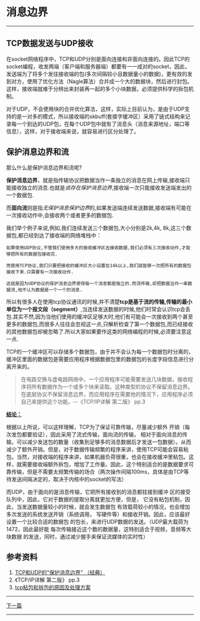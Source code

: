 ﻿<!--
 * @Author: 千铭天
 * @Date: 2019-10-24 21:36:35
 * @LastEditors: 
 * @LastEditTime: 2019-10-24 23:50:17
 * @Description:  
 -->
# **消息边界**
----------------------

## TCP数据发送与UDP接收

在socket网络程序中，TCP和UDP分别是面向连接和非面向连接的。因此TCP的socket编程，收发两端（客户端和服务器端）都要有一一成对的socket，因此，发送端为了将多个发往接收端的包(多次间隔较小且数据量小的数据)，更有效的发到对方，使用了优化方法（Nagle算法）合并成一个大的数据块，然后进行封包。这样，接收端就难于分辨出来封装再一起的多个小块数据，必须提供科学的拆包机制。

对于UDP，不会使用块的合并优化算法，这样，实际上目前认为，是由于UDP支持的是一对多的模式，所以接收端的skbuff(套接字缓冲区）采用了链式结构来记录每一个到达的UDP包，在每个UDP包中就有了消息头（消息来源地址，端口等信息），这样，对于接收端来说，就容易进行区分处理了。

## 保护消息边界和流

那么什么是保护消息边界和流呢?

**保护消息边界**，就是指传输协议把数据当作一条独立的消息在网上传输,接收端只能接收独立的消息.也就是*说存在保护消息边界*,接收端一次只能接收发送端发出的一个数据包.

而**面向流**则是指*无保护消息保护边界*的,如果发送端连续发送数据,接收端有可能在一次接收动作中,会接收两个或者更多的数据包.

我们举个例子来说,例如,我们连续发送三个数据包,大小分别是2k,4k, 8k,这三个数据包,都已经到达了接收端的网络堆栈中：

    如果使用UDP协议,不管我们使用多大的接收缓冲区去接收数据,我们必须有三次接收动作,才能够把所有的数据包接收完.

    而使用TCP协议,我们只要把接收的缓冲区大小设置在14k以上,我们就能够一次把所有的数据包接收下来.只需要有一次接收动作.

    这就是因为UDP协议的保护消息边界使得每一个消息都是独立的.而流传输,却把数据当作一串数据流,他不认为数据是一个一个的消息.

所以有很多人在使用tcp协议通讯的时候,并不清楚**tcp是基于流的传输,传输的最小单位为一个报文段（segment）**,当连续发送数据的时候,他们时常会认识tcp会丢包.其实不然,因为当他们使用的缓冲区足够大时,他们有可能会一次接收到两个甚至更多的数据包,而很多人往往会忽视这一点,只解析检查了第一个数据包,而已经接收的其他数据包却被忽略了.所以大家如果要作这类的网络编程的时候,必须要注意这一点.

TCP的一个缓冲区可以存储多个数据包，由于并不会认为每一个数据包时分离的，缓冲区里面的数据包是需要应用程序根据数据包里的数据包的长度字段信息进行分离开来的。

> 在电路交换与虚电路网络中，一个应用程序可能需要发送几块数据，接收程序将所有数据作为一个或多个块来读取。这种类型的协议不保留消息边界。在底层协议不保留消息边界，而应用程序在需要他的情况下，应用程序必须自己来提供这个功能。--《TCP/IP详解 第二版》 pp.3

[**结论：** ](https://blog.csdn.net/zhangxinrun/article/details/6721427) 

根据以上所说，可以这样理解，TCP为了保证可靠传输，尽量减少额外
开销（每次发包都要验证），因此采用了流式传输，面向流的传输，
相对于面向消息的传输，可以减少发送包的数量（收集到足够多的消息数据后才发送一包数据）。从而减少了额外开销。但是，对于数据传输频繁的程序来讲，使用TCP可能会容易粘包。当然，对接收端的程序来讲，如果机器负荷很重，也会在接收缓冲里粘包。这样，就需要接收端额外拆包，增加了工作量。因此，这个特别适合的是数据要求可靠传输，但是不需要太频繁传输的场合（两次操作间隔100ms，具体是由TCP等待发送间隔决定的，取决于内核中的socket的写法）


而UDP，由于面向的是消息传输，它把所有接收到的消息都挂接到缓冲
区的接受队列中，因此，它对于数据的提取分离就更加方便，但是，
它没有粘包机制，因此，当发送数据量较小的时候，就会发生数据包
有效载荷较小的情况，也会增加多次发送的系统发送开销（系统调用，
写硬件等）和接收开销。因此，应该最好设置一个比较合适的数据包
的包长，来进行UDP数据的发送。（UDP最大载荷为1472，因此最好能
每次传输接近这个数的数据量，这特别适合于视频，音频等大块数据
的发送，同时，通过减少握手来保证流媒体的实时性）

## 参考资料
1. [TCP和UDP的"保护消息边界" （经典）](https://blog.csdn.net/zhangxinrun/article/details/6721427)
2. 《TCP/IP详解 第二版》 pp.3
3. [tcp粘包和拆包的原因及处理方案](https://www.cnblogs.com/hpu001/p/9925573.html)


-----------------------
[下一篇](粘包.md)

------------------------